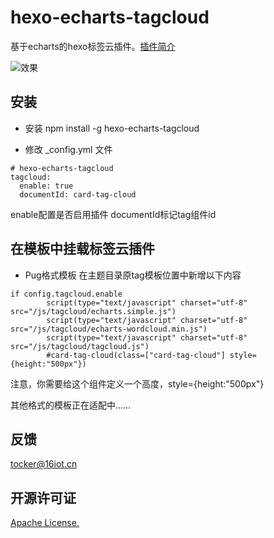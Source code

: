 # hexo-echarts-tagcloud

基于echarts的hexo标签云插件。[插件简介](https://www.txisfine.cn/archives/7dc58b11.html)

![效果](https://cdn.txisfine.cn/upload/20200415162757.png)

## 安装

- 安装 npm install -g hexo-echarts-tagcloud

- 修改 _config.yml 文件

```
# hexo-echarts-tagcloud
tagcloud: 
  enable: true
  documentId: card-tag-cloud
```
enable配置是否启用插件
documentId标记tag组件id

## 在模板中挂载标签云插件

- Pug格式模板
在主题目录原tag模板位置中新增以下内容
```
if config.tagcloud.enable
        script(type="text/javascript" charset="utf-8" src="/js/tagcloud/echarts.simple.js")
        script(type="text/javascript" charset="utf-8" src="/js/tagcloud/echarts-wordcloud.min.js")
        script(type="text/javascript" charset="utf-8" src="/js/tagcloud/tagcloud.js")
        #card-tag-cloud(class=["card-tag-cloud"] style={height:"500px"})
```
注意，你需要给这个组件定义一个高度，style={height:"500px"}

其他格式的模板正在适配中……

## 反馈

tocker@16iot.cn

## 开源许可证

[Apache License.](https://www.apache.org/licenses/)
